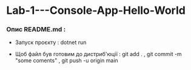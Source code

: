 # Lab-1---Console-App-Hello-World


### Опис README.md :

- Запуск проєкту : dotnet run

- Щоб файл був готовим до дистриб'юції : git add . , git commit -m "some coments"  , git push -u origin main

